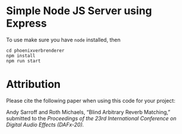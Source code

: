 # Simple Node JS Server using Express #

To use make sure you have `node` installed, then

```
cd phoenixverbrenderer
npm install
npm run start
```

# Attribution #
Please cite the following paper when using this code for your project:

Andy Sarroff and Roth Michaels, “Blind Arbitrary Reverb Matching,” submitted to
the *Proceedings of the 23rd International Conference on Digital Audio Effects
(DAFx-20).*
